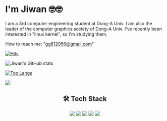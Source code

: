 # I'm Jiwan 🤓🤓
I am a 3rd computer engineering student at Dong-A Univ. I am also the leader of the computer graphics society of Dong-A Univ. I've recently been interested in "linux kernel", so I'm studying them.

How to reach me: "gg812056@gmail.com"

[![Hits](https://hits.seeyoufarm.com/api/count/incr/badge.svg?url=https%3A%2F%2Fgithub.com%2Fwldhks1959&count_bg=%2379C83D&title_bg=%23555555&icon=linux.svg&icon_color=%23E7E7E7&title=hits&edge_flat=false)](https://github.com/wldhks1959)

![Jiwan's GitHub stats](https://github-readme-stats.vercel.app/api?username=wldhks1959&show_icons=true&theme=radical)

[![Top Langs](https://github-readme-stats.vercel.app/api/top-langs/?username=wldhks1959&layout=compact)](https://github.com/anuraghazra/github-readme-stats)

<img src="http://mazandi.herokuapp.com/api?handle=wldhks1959&theme=warm"/><div align="center"> 
  
## 🛠️ Tech Stack
<img src="https://img.shields.io/badge/C-00599C?style=flat-square&&logo=c&logoColor=white"/>  
<img src="https://img.shields.io/badge/C++-00599C?style=flat-square&&logo=cplusplus&logoColor=white"/>  
<img src="https://img.shields.io/badge/python-3776AB?style=flat-square&&logo=python&logoColor=white"/> 
<img src="https://img.shields.io/badge/docker-2496ED?style=flat-square&&logo=docker&logoColor=white"/>
<img src="https://img.shields.io/badge/linux-2496ED?style=flat-square&&logo=linux&logoColor=white"/>

</div>
